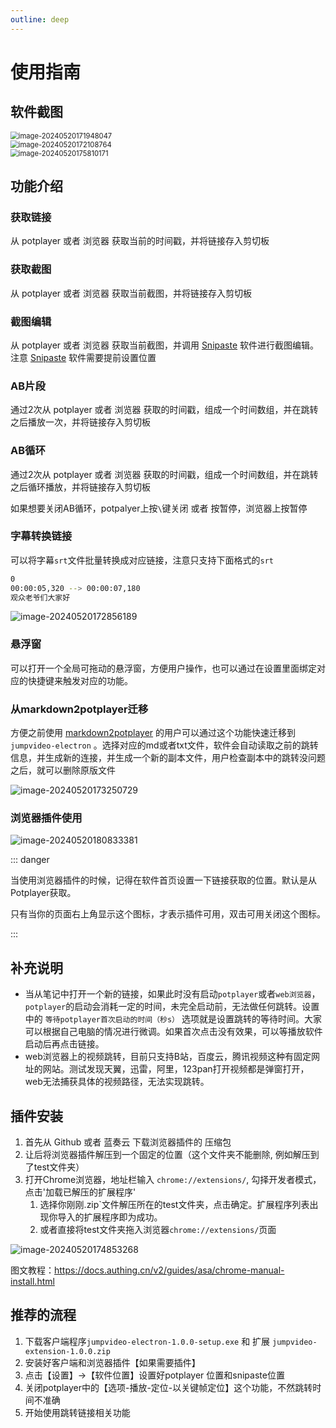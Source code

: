 ```yaml
---
outline: deep
---
```


# 使用指南

## 软件截图

<img src="./images/image-20240520171948047.png" alt="image-20240520171948047" style="zoom: 80%;" />

<br/>

<img src="./images/image-20240520172108764.png" alt="image-20240520172108764" style="zoom: 80%;" />

<br/>

<img src="./images/image-20240520175810171.png" alt="image-20240520175810171" style="zoom: 80%;margin:0 auto" />

## 功能介绍

### 获取链接

从 potplayer 或者 浏览器 获取当前的时间戳，并将链接存入剪切板

### 获取截图

从 potplayer 或者 浏览器 获取当前截图，并将链接存入剪切板

### 截图编辑

从 potplayer 或者 浏览器 获取当前截图，并调用 [Snipaste](https://www.snipaste.com/) 软件进行截图编辑。注意 [Snipaste](https://www.snipaste.com/) 软件需要提前设置位置

### AB片段

通过2次从 potplayer 或者 浏览器 获取的时间戳，组成一个时间数组，并在跳转之后播放一次，并将链接存入剪切板

### AB循环

通过2次从 potplayer 或者 浏览器 获取的时间戳，组成一个时间数组，并在跳转之后循环播放，并将链接存入剪切板

如果想要关闭AB循环，potpalyer上按`\`键关闭 或者 按暂停，浏览器上按暂停

### 字幕转换链接

可以将字幕`srt`文件批量转换成对应链接，注意只支持下面格式的`srt`

```bash
0
00:00:05,320 --> 00:00:07,180
观众老爷们大家好
```

![image-20240520172856189](./images/image-20240520172856189.png)

### 悬浮窗

可以打开一个全局可拖动的悬浮窗，方便用户操作，也可以通过在设置里面绑定对应的快捷键来触发对应的功能。

### 从markdown2potplayer迁移

方便之前使用 [markdown2potplayer](https://github.com/livelycode36/markdown2potplayer) 的用户可以通过这个功能快速迁移到 `jumpvideo-electron` 。选择对应的md或者txt文件，软件会自动读取之前的跳转信息，并生成新的连接，并生成一个新的副本文件，用户检查副本中的跳转没问题之后，就可以删除原版文件

![image-20240520173250729](./images/image-20240520173250729.png)

### 浏览器插件使用

<img src="./images/image-20240520180833381.png" alt="image-20240520180833381" style="margin:0 auto" />

::: danger

当使用浏览器插件的时候，记得在软件首页设置一下链接获取的位置。默认是从Potplayer获取。

只有当你的页面右上角显示这个图标，才表示插件可用，双击可用关闭这个图标。

:::

## 补充说明

- 当从笔记中打开一个新的链接，如果此时没有启动`potplayer`或者`web浏览器`，`potplayer`的启动会消耗一定的时间，未完全启动前，无法做任何跳转。设置中的 `等待potplayer首次启动的时间（秒s）` 选项就是设置跳转的等待时间。大家可以根据自己电脑的情况进行微调。如果首次点击没有效果，可以等播放软件启动后再点击链接。
- web浏览器上的视频跳转，目前只支持B站，百度云，腾讯视频这种有固定网址的网站。测试发现天翼，迅雷，阿里，123pan打开视频都是弹窗打开，web无法捕获具体的视频路径，无法实现跳转。



## 插件安装

1. 首先从 Github 或者 蓝奏云 下载浏览器插件的 压缩包
2. 让后将浏览器插件解压到一个固定的位置（这个文件夹不能删除, 例如解压到了test文件夹）
3. 打开Chrome浏览器，地址栏输入  `chrome://extensions/`, 勾择开发者模式，点击'加载已解压的扩展程序'
   1. 选择你刚刚.zip`文件解压所在的test文件夹，点击确定。扩展程序列表出现你导入的扩展程序即为成功。
   2. 或者直接将test文件夹拖入浏览器`chrome://extensions/`页面

![image-20240520174853268](./images/image-20240520174853268.png)

图文教程：https://docs.authing.cn/v2/guides/asa/chrome-manual-install.html

## 推荐的流程

1. 下载客户端程序`jumpvideo-electron-1.0.0-setup.exe` 和 扩展 `jumpvideo-extension-1.0.0.zip`
2. 安装好客户端和浏览器插件【如果需要插件】
3. 点击【设置】->【软件位置】设置好potplayer 位置和snipaste位置
4. 关闭potplayer中的【选项-播放-定位-以关键帧定位】这个功能，不然跳转时间不准确
5. 开始使用跳转链接相关功能